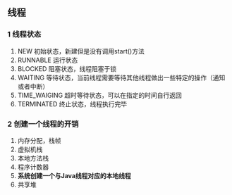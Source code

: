 ## 线程



### 1 线程状态

1. NEW 初始状态，新建但是没有调用start()方法
2. RUNNABLE 运行状态
3. BLOCKED 阻塞状态，线程阻塞于锁
4. WAITING 等待状态，当前线程需要等待其他线程做出一些特定的操作（通知或者中断）
5. TIME_WAIGING 超时等待状态，可以在指定的时间自行返回
6. TERMINATED 终止状态，线程执行完毕



### 2 创建一个线程的开销

1. 内存分配，栈帧
2. 虚拟机栈
3. 本地方法栈
4. 程序计数器
5. **系统创建一个与Java线程对应的本地线程**
6. 共享堆